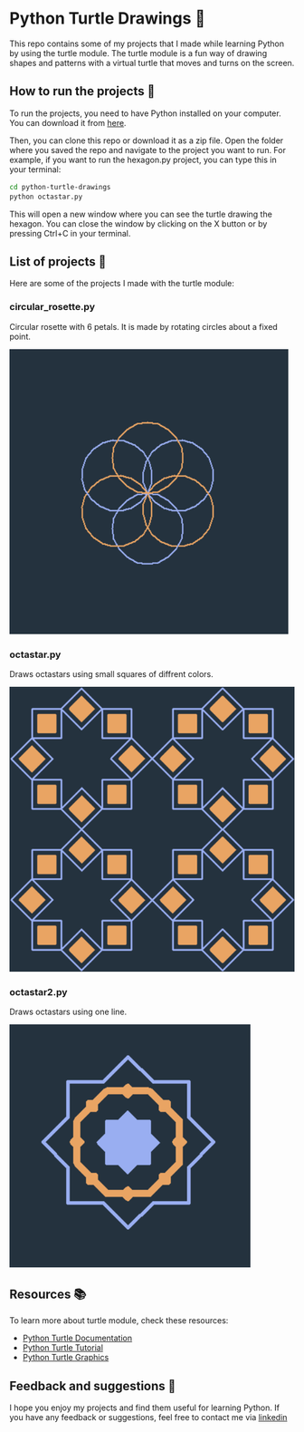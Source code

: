 # Python Turtle Drawings 🐢

This repo contains some of my projects that I made while learning Python by using the turtle module. The turtle module is a fun way of drawing shapes and patterns with a virtual turtle that moves and turns on the screen.

## How to run the projects 🚀

To run the projects, you need to have Python installed on your computer. You can download it from [here](https://www.python.org/downloads/).

Then, you can clone this repo or download it as a zip file. Open the folder where you saved the repo and navigate to the project you want to run. For example, if you want to run the hexagon.py project, you can type this in your terminal:

```bash
cd python-turtle-drawings
python octastar.py
```

This will open a new window where you can see the turtle drawing the hexagon. You can close the window by clicking on the X button or by pressing Ctrl+C in your terminal.

## List of projects 📜

Here are some of the projects I made with the turtle module:

### circular_rosette.py
Circular rosette with 6 petals. It is made by rotating circles about a fixed point.

![circular_rosette](./resources/circular_rosette.png)

### octastar.py

Draws octastars using small squares of diffrent colors.

![octastar](./resources/octastar.png)
### octastar2.py

Draws octastars using one line.

![octastar2](./resources/octastar2.png)

## Resources 📚

To learn more about turtle module, check these resources:

- [Python Turtle Documentation](https://docs.python.org/3/library/turtle.html)
- [Python Turtle Tutorial](https://realpython.com/beginners-guide-python-turtle/)
- [Python Turtle Graphics](https://www.geeksforgeeks.org/turtle-programming-python/)

## Feedback and suggestions 💬

I hope you enjoy my projects and find them useful for learning Python. If you have any feedback or suggestions, feel free to contact me via [linkedin](https://www.linkedin.com/in/al-waleed-ibrahim/)